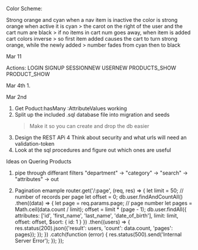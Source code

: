 Color Scheme:

Strong orange and cyan
when a nav item is inactive the color is strong orange
when active it is cyan
	> the carot on the right of the user and the cart num are black
	> if no items in cart num goes away, when item is added cart colors inverse
	> so first item added causes the cart to turn strong orange, while the newly added
	> number fades from cyan then to black



Mar 11

Actions:
LOGIN
SIGNUP
SESSIONNEW
USERNEW
PRODUCTS_SHOW
PRODUCT_SHOW


Mar 4th
1. 

Mar 2nd 
1. Get Poduct:hasMany :AttributeValues working
2. Split up the included .sql database file into migration and seeds
	> Make it so you can create and drop the db easier
3. Design the REST APi
4  Think about security and what urls will need an validation-token
5. Look at the sql procedures and figure out which ones are useful


Ideas on Quering Products

1. pipe through differant filters
	"department" -> "category" -> "search" -> "attributes" ->  out

2. Pagination emample
	router.get('/:page', (req, res) => {
	  let limit = 50;   // number of records per page
	  let offset = 0;
	  db.user.findAndCountAll()
	  .then((data) => {
	    let page = req.params.page;      // page number
	    let pages = Math.ceil(data.count / limit);
			offset = limit * (page - 1);
	    db.user.findAll({
	      attributes: ['id', 'first_name', 'last_name', 'date_of_birth'],
	      limit: limit,
	      offset: offset,
	      $sort: { id: 1 }
	    })
	    .then((users) => {
	      res.status(200).json({'result': users, 'count': data.count, 'pages': pages});
	    });
	  })
	  .catch(function (error) {
			res.status(500).send('Internal Server Error');
		});
	});



